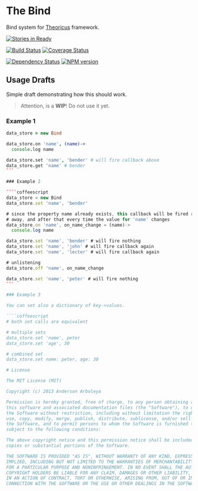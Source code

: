 # The Bind

Bind system for [Theoricus](https://github.com/theoricus/theoricus) framework.

[![Stories in Ready](https://badge.waffle.io/theoricus/the-bind.png)](http://waffle.io/theoricus/the-bind)  

[![Build Status](https://travis-ci.org/theoricus/the-bind.png?branch=master)](https://travis-ci.org/theoricus/the-bind) [![Coverage Status](https://coveralls.io/repos/theoricus/the-bind/badge.png)](https://coveralls.io/r/theoricus/the-bind)

[![Dependency Status](https://gemnasium.com/theoricus/the-bind.png)](https://gemnasium.com/theoricus/the-bind)  [![NPM version](https://badge.fury.io/js/the-bind.png)](http://badge.fury.io/js/the-bind)

## Usage Drafts

Simple draft demonstrating how this should work.

> Attention, is a **WIP**! Do not use it yet.

### Example 1

````coffeescript
data_store = new Bind

data_store.on 'name', (name)->
  console.log name

data_store.set 'name', 'bender' # will fire callback above
data_store.get 'name' # bender
```

### Example 2

````coffeescript
data_store = new Bind
data_store.set 'name', 'bender'

# since the property name already exists, this callback will be fired right
# away, and after that every time the value for 'name' changes
data_store.on 'name', on_name_change = (name)->
  console.log name

data_store.set 'name', 'bender' # will fire nothing
data_store.set 'name', 'john' # will fire callback again
data_store.set 'name', 'lecter' # will fire callback again

# unlistening
data_store.off 'name', on_name_change

data_store.set 'name', 'peter' # will fire nothing
```

### Example 3

You can set also a dictionary of key->values.

````coffeescript
# both set calls are equivalent

# multiple sets
data_store.set 'name', peter
data_store.set 'age', 30

# combined set
data_store.set name: peter, age: 30

# License

The MIT License (MIT)

Copyright (c) 2013 Anderson Arboleya

Permission is hereby granted, free of charge, to any person obtaining a copy of
this software and associated documentation files (the "Software"), to deal in
the Software without restriction, including without limitation the rights to
use, copy, modify, merge, publish, distribute, sublicense, and/or sell copies of
the Software, and to permit persons to whom the Software is furnished to do so,
subject to the following conditions:

The above copyright notice and this permission notice shall be included in all
copies or substantial portions of the Software.

THE SOFTWARE IS PROVIDED "AS IS", WITHOUT WARRANTY OF ANY KIND, EXPRESS OR
IMPLIED, INCLUDING BUT NOT LIMITED TO THE WARRANTIES OF MERCHANTABILITY, FITNESS
FOR A PARTICULAR PURPOSE AND NONINFRINGEMENT. IN NO EVENT SHALL THE AUTHORS OR
COPYRIGHT HOLDERS BE LIABLE FOR ANY CLAIM, DAMAGES OR OTHER LIABILITY, WHETHER
IN AN ACTION OF CONTRACT, TORT OR OTHERWISE, ARISING FROM, OUT OF OR IN
CONNECTION WITH THE SOFTWARE OR THE USE OR OTHER DEALINGS IN THE SOFTWARE.
